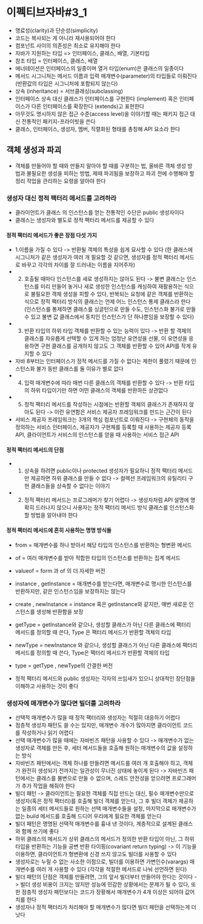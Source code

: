 # 이펙티브자바#3_1
* 명료성(clarity)과 단순성(simplicity)
* 코드는 복사되는 게 아니라 재사용되어야 한다
* 컴포넌트 사이의 의존성은 최소로 유지해야 한다
* 자바가 지원하는 타입 => 인터페이스, 클래스, 배열, 기본타입
* 참조 타입 = 인터페이스, 클래스, 배열
* 에너테이션은 인터페이스의 일종이며 열거 타입(enum)은 클래스의 일종이다
* 메서드 시그니처는 메서드 이름과 입력 매개변수(parameter)의 타입들로 이뤄진다 (반환값의 타입은 시그니처에 포함되지 않는다) 
* 상속 (inheritance) = 서브클래싱(subclassing) 
* 인터페이스 상속 대신 클래스가 인터페이스를 구현한다 (implement) 혹은 인터페이스가 다른 인터페이스를 확장한다 (extends)고 표현한다
* 아무것도 명시하지 않은 접근 수준(access level)을 이야기할 때는 패키지 접근 대신 전통적인 패키지-프라이빗을 쓴다
* 클래스, 인터페이스, 생성자, 멤버, 직렬화된 형태를 총칭해 API 요소라 한다

## 객체 생성과 파괴
* 객체를 만들어야 할 때와 만들지 말아야 할 때를 구분하는 법, 올바른 객체 생성 방법과 불필요한 생성을 피하는 방법, 제때 파괴됨을 보장하고 파괴 전에 수행해야 할 정리 작업을 관리하는 요령을 알아야 한다

### 생성자 대신 정적 팩터리 메서드를 고려하라
* 클라이언트가 클래스 의 인스턴스를 얻는 전통적인 수단은 public 생성자이다
* 클래스는 생성자와 별도로 정적 팩터리 메서드를 제공할 수 있다

#### 정적 팩터리 메서드가 좋은 장점 다섯 가지
* 1.이름을 가질 수 있다 -> 반환될 객체의 특성을 쉽게 묘사할 수 있다 (한 클래스에 시그니처가 같은 생성자가 여러 개 필요할 것 같으면, 생성자를 정적 팩터리 메서드로 바꾸고 각각의 차이를 잘 드러내는 이름을 지어주자) 
* 2. 호출될 때마다 인스턴스를 새로 생성하지는 않아도 된다 -> 불변 클래스는 인스턴스를 미리 만들어 놓거나 새로 생성한 인스턴스를 캐싱하여 재활용하는 식으로 불필요한 객체 생성을 피할 수 있다, 반복되는 요청에 같은 객체를 반환하는 식으로 정적 팩터리 방식의 클래스는 언제 어느 인스턴스 통제 클래스라 한다 (인스턴스를 통제하면 클래스를 싱글턴으로 만들 수도, 인스턴스화 불가로 만들 수 있고 불변 값 클래스에서 동치인 인스턴스가 단 하나뿐임을 보장할 수 있다)
* 3. 반환 타입의 하위 타입 객체를 반환할 수 있는 능력이 있다 -> 반환 할 객체의 클래스를 자유롭게 선택할 수 있게 하는 엄청난 유연성을 선물, 이 유연성을 응용하면 구현 클래스를 공개하지 않고도 그 객체를 반환할 수 있어 API를 작게 유지할 수 있다
* 자바 8부터는 인터페이스가 정적 메서드를 가질 수 없다는 제한이 풀렸기 때문에 인스턴스화 불가 동반 클래스를 둘 이유가 별로 없다
* 4. 입력 매개변수에 따라 매번 다른 클래스의 객체를 반환할 수 있다 -> 반환 타입의 하위 타입이기만 하면 어떤 클래스의 객체를 반환하든 상관없다
* 5. 정적 팩터리 메서드를 작성하는 시점에는 반환할 객체의 클래스가 존재하지 않아도 된다 -> 이런 유연함은 서비스 제공자 프레임워크를 만드는 근간이 된다
* 서비스 제공자 프레임워크는 3개의 핵심 컴포넌트로 이뤄진다 -> 구현체의 동작을 정의하는 서비스 인터페이스, 제공자가 구현체를 등록할 때 사용하는 제공자 등록 API, 클라이언트가 서비스의 인스턴스를 얻을 때 사용하는 서비스 접근 API

#### 정적 팩터리 메서드의 단점
* 1. 상속을 하려면 public이나 protected 생성자가 필요하니 정적 팩터리 메서드만 제공하면 하위 클래스를 만들 수 없다 -> 컬렉션 프레임워크의 유틸리티 구현 클래스들을 상속할 수 없다는 이야기
* 2. 정적 팩터리 메서드는 프로그래머가 찾기 어렵다 -> 생성자처럼 API 설명에 명확히 드러나지 않으니 사용자는 정적 팩터리 메서드 방식 클래스를 인스턴스화할 방법을 알아내야 한다

#### 정적 팩터리 메서드에 흔히 사용하는 명명 방식들
* from = 매개변수를 하나 받아서 해당 타입의 인스턴스를 반환하는 형변환 메서드
* of = 여러 매개변수를 받아 적합한 타입의 인스턴스를 반환하는 집계 메서드
* valueof = form 과 of 의 더 자세한 버전
* instance , getInstance = 매개변수를 받는다면, 매개변수로 명시한 인스턴스를 반환하지만, 같은 인스턴스임을 보장하지는 않는다
* create , newInstance = instance 혹은 getInstance와 같지만, 매번 새로운 인스턴스를 생성해 반환함을 보장
* getType = getInstance와 같으나, 생성할 클래스가 아닌 다른 클래스에 팩터리 메서드를 정의할 때 쓴다, Type 은 팩터리 메서드가 반환할 객체의 타입
* newType = newInstance 와 같으나, 생성할 클래스가 아닌 다른 클래스에 팩터리 메서드를 정의할 때 쓴다, Type은 팩터리 메서드가 반환할 객체의 타입
* type = getType , newType의 간결한 버전

* 정적 팩터리 메서드와 public 생성자는 각자의 쓰임새가 있으니 상대적인 장단점을 이해하고 사용하는 것이 좋다 

### 생성자에 매개변수가 많다면 빌더를 고려하라
* 선택적 매개변수가 많을 때 정적 팩터리와 생성자는 적절히 대응하기 어렵다 
* 점층적 생성자 패턴도 쓸 수는 있지만, 매개변수 개수가 많아지면 클라이언트 코드를 작성하거나 읽기 어렵다
* 선택 매개변수가 많을 때에는 자바빈즈 패턴을 사용할 수 있다 -> 매개변수가 없는 생성자로 객체를 만든 후, 세터 메서드들을 호출해 원하는 매개변수의 값을 설정하는 방식
* 자바빈즈 패턴에서는 객체 하나를 만들려면 메서드를 여러 개 호출해야 하고, 객체가 완전히 생성되기 전까지는 일관성이 무너진 상태에 놓이게 된다 -> 자바빈즈 패턴에서는 클래스를 불변으로 만들 수 없으며, 스레드 안전성을 얻으려면 프로그래머가 추가 작업을 해줘야 한다
* 빌더 패턴 -> 클라이언트는 필요한 객체를 직접 만드는 대신, 필수 매개변수만으로 생성자(혹은 정적 팩터리)를 호출해 빌더 객체를 얻는다, 그 후 빌더 객체가 제공하는 일종의 세터 메서드들로 원하는 선택 매개변수들을 설정, 마지막으로 매개변수가 없는 build 메서드를 호출해 드디어 우리에게 필요한 객체를 얻는다
* 빌더 패턴은 명명된 선택적 매개변수를 흉내 낸 것이다, 계층적으로 설계된 클래스와 함께 쓰기에 좋다
* 하위 클래스의 메서드가 상위 클래스의 메서드가 정의한 반환 타입이 아닌, 그 하위 타입을 반환하는 기능을 공변 반환 타이핑(covariant return typing) -> 이 기능을 이용하면, 클라이언트가 형변환에 신경 쓰지 않고도 빌더를 사용할 수 있다
* 생성자로는 누릴 수 없는 사소한 이점으로, 빌더를 이용하면 가변인수(varargs) 매개변수를 여러 개 사용할 수 있다 (각각을 적절한 메서드로 나눠 선언하면 된다)
* 빌더 패턴의 단점은 객체를 만들려면, 그의 앞서 빌더부터 만들어야 한다는 것이다 -> 빌더 생성 비용이 크지는 않지만 성능에 민감한 상황에서는 문제가 될 수 있다, 또한 점층적 생성자 패턴보다는 코드가 장황해서 매개변수가 4개 이상은 되어야 값어치를 한다
* 생성자나 정적 팩터리가 처리해야 할 매개변수가 많다면 빌더 패턴을 선택하는게 더 낫다